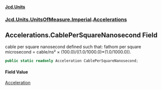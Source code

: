 #### [Jcd.Units](index.md 'index')
### [Jcd.Units.UnitsOfMeasure.Imperial](Jcd.Units.UnitsOfMeasure.Imperial.md 'Jcd.Units.UnitsOfMeasure.Imperial').[Accelerations](Accelerations.md 'Jcd.Units.UnitsOfMeasure.Imperial.Accelerations')

## Accelerations.CablePerSquareNanosecond Field

cable per square nanosecond defined such that: fathom per square microsecond = cable/ns² × (100.0)/((1.0/1000.0)*(1.0/1000.0)).

```csharp
public static readonly Acceleration CablePerSquareNanosecond;
```

#### Field Value
[Acceleration](Acceleration.md 'Jcd.Units.UnitTypes.Acceleration')